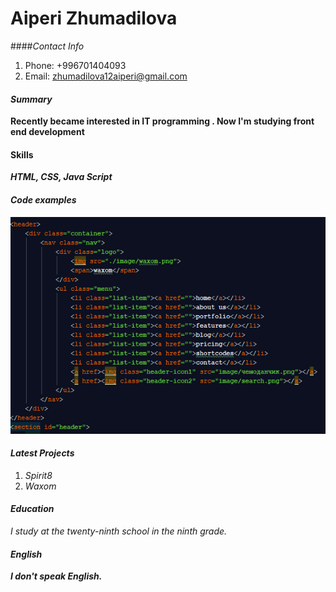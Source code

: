 # Aiperi Zhumadilova
####*Contact Info*
1. Phone: +996701404093 
2. Email: zhumadilova12aiperi@gmail.com
#### *Summary*
__Recently became interested in IT programming . 
Now I'm studying front end development__
#### Skills
__*HTML,
CSS,
Java Script*__
#### *Code examples*
![Image ](html.PNG)
#### *Latest Projects*
1. *Spirit8*
2. *Waxom*
#### *Education*
*I study at the twenty-ninth school in the ninth grade.*
#### *English*
__*I don't speak English.*__



